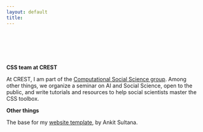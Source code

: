 ```yaml
---
layout: default
title: 
---
```


<div style="height: 70px;"></div>

**CSS team at CREST**

At CREST, I am part of the [Computational Social Science group](https://www.css.cnrs.fr). Among other things, we organize a seminar on AI and Social Science, open to the public, and write tutorials and resources to help social scientists master the CSS toolbox.


**Other things**

The base for my [website template](https://github.com/ankitsultana/researcher), by Ankit Sultana.
